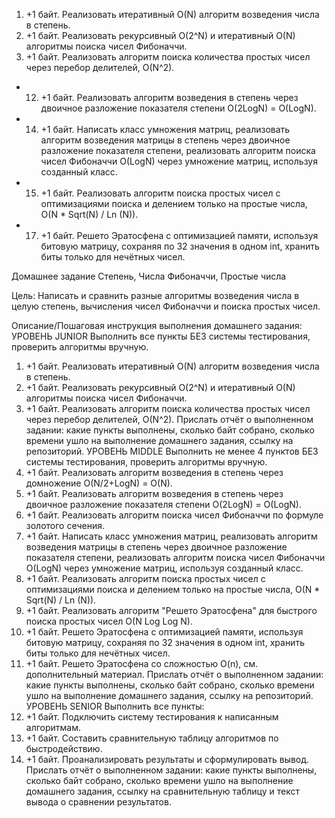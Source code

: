 
01. +1 байт. Реализовать итеративный O(N) алгоритм возведения числа в степень.
02. +1 байт. Реализовать рекурсивный O(2^N) и итеративный O(N) алгоритмы поиска чисел Фибоначчи.
03. +1 байт. Реализовать алгоритм поиска количества простых чисел через перебор делителей, O(N^2).


+ 12. +1 байт. Реализовать алгоритм возведения в степень через двоичное разложение показателя степени O(2LogN) = O(LogN).
+ 14. +1 байт. Написать класс умножения матриц, реализовать алгоритм возведения матрицы в степень через двоичное разложение показателя степени, реализовать алгоритм поиска чисел Фибоначчи O(LogN) через умножение матриц, используя созданный класс.
+ 15. +1 байт. Реализовать алгоритм поиска простых чисел с оптимизациями поиска и делением только на простые числа, O(N * Sqrt(N) / Ln (N)).
+ 17. +1 байт. Решето Эратосфена с оптимизацией памяти, используя битовую матрицу, сохраняя по 32 значения в одном int, хранить биты только для нечётных чисел.









Домашнее задание
Степень, Числа Фибоначчи, Простые числа

Цель:
Написать и сравнить разные алгоритмы возведения числа в целую степень, вычисления чисел Фибоначчи и поиска простых чисел.


Описание/Пошаговая инструкция выполнения домашнего задания:
УРОВЕНЬ JUNIOR
Выполнить все пункты БЕЗ системы тестирования, проверить алгоритмы вручную.
01. +1 байт. Реализовать итеративный O(N) алгоритм возведения числа в степень.
02. +1 байт. Реализовать рекурсивный O(2^N) и итеративный O(N) алгоритмы поиска чисел Фибоначчи.
03. +1 байт. Реализовать алгоритм поиска количества простых чисел через перебор делителей, O(N^2).
    Прислать отчёт о выполненном задании:
    какие пункты выполнены, сколько байт собрано, сколько времени ушло на выполнение домашнего задания, ссылку на репозиторий.
    УРОВЕНЬ MIDDLE
    Выполнить не менее 4 пунктов БЕЗ системы тестирования, проверить алгоритмы вручную.
11. +1 байт. Реализовать алгоритм возведения в степень через домножение O(N/2+LogN) = O(N).
12. +1 байт. Реализовать алгоритм возведения в степень через двоичное разложение показателя степени O(2LogN) = O(LogN).
13. +1 байт. Реализовать алгоритм поиска чисел Фибоначчи по формуле золотого сечения.
14. +1 байт. Написать класс умножения матриц, реализовать алгоритм возведения матрицы в степень через двоичное разложение показателя степени, реализовать алгоритм поиска чисел Фибоначчи O(LogN) через умножение матриц, используя созданный класс.
15. +1 байт. Реализовать алгоритм поиска простых чисел с оптимизациями поиска и делением только на простые числа, O(N * Sqrt(N) / Ln (N)).
16. +1 байт. Реализовать алгоритм "Решето Эратосфена" для быстрого поиска простых чисел O(N Log Log N).
17. +1 байт. Решето Эратосфена с оптимизацией памяти, используя битовую матрицу, сохраняя по 32 значения в одном int, хранить биты только для нечётных чисел.
18. +1 байт. Решето Эратосфена со сложностью O(n), см. дополнительный материал.
    Прислать отчёт о выполненном задании:
    какие пункты выполнены, сколько байт собрано, сколько времени ушло на выполнение домашнего задания, ссылку на репозиторий.
    УРОВЕНЬ SENIOR
    Выполнить все пункты:
21. +1 байт. Подключить систему тестирования к написанным алгоритмам.
22. +1 байт. Составить сравнительную таблицу алгоритмов по быстродействию.
23. +1 байт. Проанализировать результаты и сформулировать вывод.
    Прислать отчёт о выполненном задании:
    какие пункты выполнены, сколько байт собрано, сколько времени ушло на выполнение домашнего задания, ссылку на сравнительную таблицу и текст вывода о сравнении результатов.